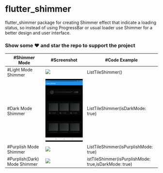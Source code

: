 # flutter_shimmer

flutter_shimmer package for creating Shimmer effect that indicate a loading status, so instead of using ProgressBar or usual loader use Shimmer for a better design and user interface. 

### Show some :heart: and star the repo to support the project

| #Shimmer Mode                 | #Screenshot                                              |  #Code Example                                     |
| ----------------------------  | -------------------------------------------------------- | ------------------------------------------ |
| #Light Mode Shimmer           | ![](./screenshots/1.gif)                                 | ListTileShimmer()                          |
| #Dark Mode Shimmer            | ![](./screenshots/2.gif)                                 | ListTileShimmer(isDarkMode: true)          |
| #Purplish Mode Shimmer        | ![](./screenshots/3.gif)                                 | ListTileShimmer(isPurplishMode: true)      |
| #Purplish(Dark) Mode Shimmer  | ![](./screenshots/3.gif)                                 |   istTileShimmer(isPurplishMode: true,isDarkMode: true)                                         |
